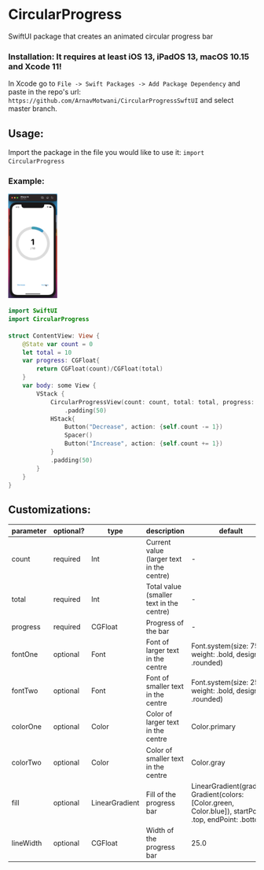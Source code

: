 # CircularProgress

SwiftUI package that creates an animated circular progress bar

### Installation: It requires at least iOS 13, iPadOS 13, macOS 10.15  and Xcode 11!

In Xcode go to `File -> Swift Packages -> Add Package Dependency` and paste in the repo's url: `https://github.com/ArnavMotwani/CircularProgressSwftUI` and select master branch.

## Usage:

Import the package in the file you would like to use it: `import CircularProgress`

### Example:

<p float="center">
  <img src="./Gifs/example.gif" width="100" />
</p>

```swift
import SwiftUI
import CircularProgress

struct ContentView: View {
    @State var count = 0
    let total = 10
    var progress: CGFloat{
        return CGFloat(count)/CGFloat(total)
    }
    var body: some View {
        VStack {
            CircularProgressView(count: count, total: total, progress: progress)
                .padding(50)
            HStack{
                Button("Decrease", action: {self.count -= 1})
                Spacer()
                Button("Increase", action: {self.count += 1})
            }
            .padding(50)
        }
    }
}

```

## Customizations:

| parameter | optional? | type              | description                               | default                                                                                                    |
|-----------|-----------|-------------------|-------------------------------------------|------------------------------------------------------------------------------------------------------------|
| count     | required  | Int               | Current value (larger text in the centre) | -                                                                                                          |
| total     | required  | Int               | Total value (smaller text in the centre)  | -                                                                                                          |
| progress  | required  | CGFloat           | Progress of the bar                       | -                                                                                                          |
| fontOne   | optional  | Font              | Font of larger text in the centre         | Font.system(size: 75, weight: .bold, design: .rounded)                                                     |
| fontTwo   | optional  | Font              | Font of smaller text in the centre        | Font.system(size: 25, weight: .bold, design: .rounded)                                                     |
| colorOne  | optional  | Color             | Color of larger text in the centre        | Color.primary                                                                                              |
| colorTwo  | optional  | Color             | Color of smaller text in the centre       | Color.gray                                                                                                 |
| fill      | optional  | LinearGradient | Fill of the progress bar                  | LinearGradient(gradient: Gradient(colors: [Color.green, Color.blue]), startPoint: .top, endPoint: .bottom) |
| lineWidth | optional  | CGFloat           | Width of the progress bar                 | 25.0                                                                                                       |

